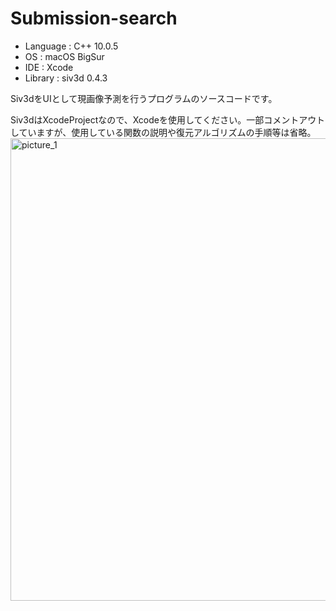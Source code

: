 # Submission-search

- Language : C++ 10.0.5
- OS : macOS BigSur
- IDE : Xcode
- Library : siv3d 0.4.3


Siv3dをUIとして現画像予測を行うプログラムのソースコードです。

Siv3dはXcodeProjectなので、Xcodeを使用してください。一部コメントアウトしていますが、使用している関数の説明や復元アルゴリズムの手順等は省略。
<img width="740" alt="picture_1" src="https://user-images.githubusercontent.com/49393142/136678645-dca9a616-1500-409a-a962-d386a6784c65.png">
